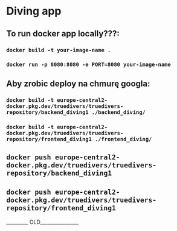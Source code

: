 # Diving app

## To run docker app locally???:

### `docker build -t your-image-name .`
### `docker run -p 8080:8080 -e PORT=8080 your-image-name`


## Aby zrobic deploy na chmurę googla:

### `docker build -t europe-central2-docker.pkg.dev/truedivers/truedivers-repository/backend_diving1 ./backend_diving/`

### `docker build -t europe-central2-docker.pkg.dev/truedivers/truedivers-repository/frontend_diving1 ./frontend_diving/`




## `docker push europe-central2-docker.pkg.dev/truedivers/truedivers-repository/backend_diving1`

## `docker push europe-central2-docker.pkg.dev/truedivers/truedivers-repository/frontend_diving1`
_________ OLD________________